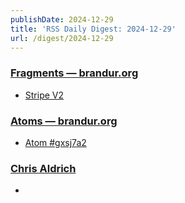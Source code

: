 ```yaml
---
publishDate: 2024-12-29
title: 'RSS Daily Digest: 2024-12-29'
url: /digest/2024-12-29
---
```


### [Fragments — brandur.org](https://brandur.org/)

  * [Stripe V2](https://brandur.org/fragments/stripe-v2)
  
### [Atoms  — brandur.org](https://brandur.org/)

  * [Atom #gxsj7a2](https://brandur.org/atoms/gxsj7a2)
  
### [Chris Aldrich](https://boffosocko.com/)

  * [](https://boffosocko.com/2024/12/28/restoration-work-on-my-1941-corona-standard/)
  

